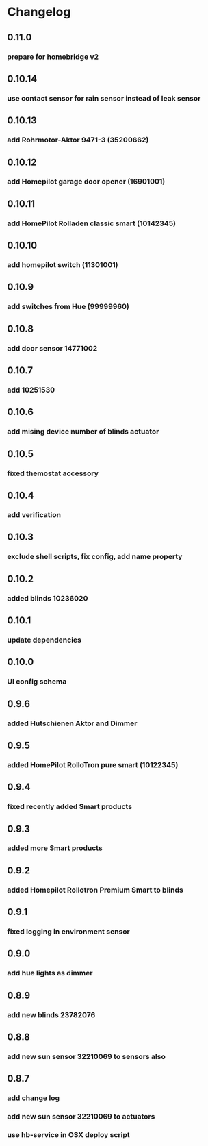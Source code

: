 # Changelog

## 0.11.0
### prepare for homebridge v2

## 0.10.14
### use contact sensor for rain sensor instead of leak sensor

## 0.10.13
### add Rohrmotor-Aktor 9471-3 (35200662)

## 0.10.12
### add Homepilot garage door opener (16901001)

## 0.10.11
### add HomePilot Rolladen classic smart (10142345)

## 0.10.10
### add homepilot switch (11301001)

## 0.10.9
### add switches from Hue (99999960)

## 0.10.8
### add door sensor 14771002

## 0.10.7
### add 10251530

## 0.10.6
### add mising device number of blinds actuator 

## 0.10.5
### fixed themostat accessory

## 0.10.4
### add verification

## 0.10.3
### exclude shell scripts, fix config, add name property

## 0.10.2
### added blinds 10236020

## 0.10.1
### update dependencies

## 0.10.0
### UI config schema
## 0.9.6
### added Hutschienen Aktor and Dimmer

## 0.9.5
### added HomePilot RolloTron pure smart (10122345)

## 0.9.4

### fixed recently added Smart products
## 0.9.3

### added more Smart products
## 0.9.2

### added Homepilot Rollotron Premium Smart to blinds
## 0.9.1

### fixed logging in environment sensor
## 0.9.0

### add hue lights as dimmer
## 0.8.9

### add new blinds 23782076
## 0.8.8
### add new sun sensor 32210069 to sensors also

## 0.8.7

### add change log
### add new sun sensor 32210069 to actuators
### use hb-service in OSX deploy script

